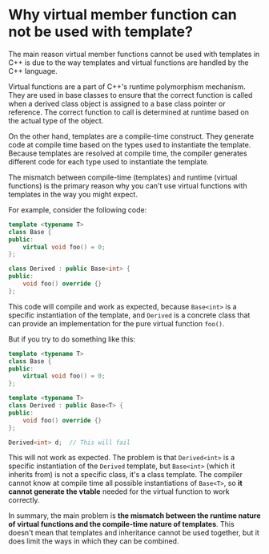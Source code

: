 # Why virtual member function can not be used with template?

The main reason virtual member functions cannot be used with templates in C++ is due to the way templates and virtual functions are handled by the C++ language.

Virtual functions are a part of C++'s runtime polymorphism mechanism. They are used in base classes to ensure that the correct function is called when a derived class object is assigned to a base class pointer or reference. The correct function to call is determined at runtime based on the actual type of the object.

On the other hand, templates are a compile-time construct. They generate code at compile time based on the types used to instantiate the template. Because templates are resolved at compile time, the compiler generates different code for each type used to instantiate the template.

The mismatch between compile-time (templates) and runtime (virtual functions) is the primary reason why you can't use virtual functions with templates in the way you might expect.

For example, consider the following code:

```cpp
template <typename T>
class Base {
public:
    virtual void foo() = 0;
};

class Derived : public Base<int> {
public:
    void foo() override {}
};
```

This code will compile and work as expected, because `Base<int>` is a specific instantiation of the template, and `Derived` is a concrete class that can provide an implementation for the pure virtual function `foo()`.

But if you try to do something like this:

```cpp
template <typename T>
class Base {
public:
    virtual void foo() = 0;
};

template <typename T>
class Derived : public Base<T> {
public:
    void foo() override {}
};

Derived<int> d;  // This will fail
```

This will not work as expected. The problem is that `Derived<int>` is a specific instantiation of the `Derived` template, but `Base<int>` (which it inherits from) is not a specific class, it's a class template. The compiler cannot know at compile time all possible instantiations of `Base<T>`, so **it cannot generate the vtable** needed for the virtual function to work correctly.

In summary, the main problem is **the mismatch between the runtime nature of virtual functions and the compile-time nature of templates**. This doesn't mean that templates and inheritance cannot be used together, but it does limit the ways in which they can be combined.